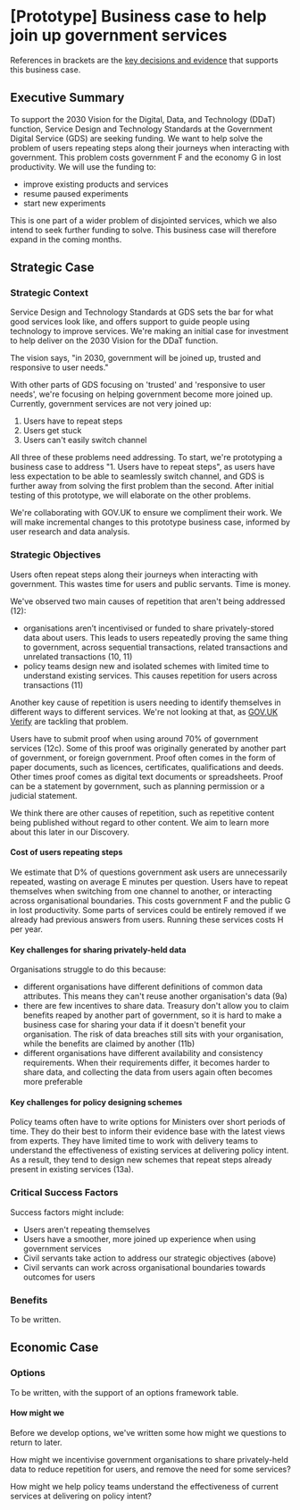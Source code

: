 # [Prototype] Business case to help join up government services

References in brackets are the [key decisions and evidence](https://github.com/alphagov/prototype-case-joined-up-services/blob/master/key-decisions-and-evidence.MD) that supports this business case.

## Executive Summary

To support the 2030 Vision for the Digital, Data, and Technology (DDaT) function, Service Design and Technology Standards at the Government Digital Service (GDS) are seeking funding. We want to help solve the problem of users repeating steps along their journeys when interacting with government. This problem costs government F and the economy G in lost productivity. We will use the funding to:

- improve existing products and services
- resume paused experiments
- start new experiments

This is one part of a wider problem of disjointed services, which we also intend to seek further funding to solve. This business case will therefore expand in the coming months.

## Strategic Case

### Strategic Context

Service Design and Technology Standards at GDS sets the bar for what good services look like, and offers support to guide people using technology to improve services. We're making an initial case for investment to help  deliver on the 2030 Vision for the DDaT function.

The vision says, "in 2030, government will be joined up, trusted and responsive to user needs."

With other parts of GDS focusing on 'trusted' and 'responsive to user needs', we're focusing on helping government become more joined up. Currently, government services are not very joined up:

1. Users have to repeat steps
2. Users get stuck
3. Users can't easily switch channel

All three of these problems need addressing. To start, we're prototyping a business case to address "1. Users have to repeat steps", as users have less expectation to be able to seamlessly switch channel, and GDS is further away from solving the first problem than the second. After initial testing of this prototype, we will elaborate on the other problems.

We're collaborating with GOV.UK to ensure we compliment their work. We will make incremental changes to this prototype business case, informed by user research and data analysis.

### Strategic Objectives

Users often repeat steps along their journeys when interacting with government. This wastes time for users and public servants. Time is money.

We've observed two main causes of repetition that aren't being addressed (12):

- organisations aren’t incentivised or funded to share privately-stored data about users. This leads to users repeatedly proving the same thing to government, across sequential transactions, related transactions and unrelated transactions (10, 11)
- policy teams design new and isolated schemes with limited time to understand existing services. This causes repetition for users across transactions (11)

Another key cause of repetition is users needing to identify themselves in different ways to different services. We're not looking at that, as [GOV.UK Verify](https://gds.blog.gov.uk/2019/07/19/moving-forward-our-work-on-identity-assurance/) are tackling that problem.

Users have to submit proof when using around 70% of government services (12c). Some of this proof was originally generated by another part of government, or foreign government. Proof often comes in the form of paper documents, such as licences, certificates, qualifications and deeds. Other times proof comes as digital text documents or spreadsheets. Proof can be a statement by government, such as planning permission or a judicial statement.

We think there are other causes of repetition, such as repetitive content being published without regard to other content. We aim to learn more about this later in our Discovery.

#### Cost of users repeating steps

We estimate that D% of questions government ask users are unnecessarily repeated, wasting on average E minutes per question. Users have to repeat themselves when switching from one channel to another, or interacting across organisational boundaries. This costs government F and the public G in lost productivity. Some parts of services could be entirely removed if we already had previous answers from users. Running these services costs H per year.

#### Key challenges for sharing privately-held data

Organisations struggle to do this because:

- different organisations have different definitions of common data attributes. This means they can't reuse another organisation's data (9a)
- there are few incentives to share data. Treasury don't allow you to claim benefits reaped by another part of government, so it is hard to make a business case for sharing your data if it doesn't benefit your organisation. The risk of data breaches still sits with your organisation, while the benefits are claimed by another (11b)
- different organisations have different availability and consistency requirements. When their requirements differ, it becomes harder to share data, and collecting the data from users again often becomes more preferable

#### Key challenges for policy designing schemes

Policy teams often have to write options for Ministers over short periods of time. They do their best to inform their evidence base with the latest views from experts. They have limited time to work with delivery teams to understand the effectiveness of existing services at delivering policy intent. As a result, they tend to design new schemes that repeat steps already present in existing services (13a).

### Critical Success Factors

Success factors might include:

- Users aren't repeating themselves
- Users have a smoother, more joined up experience when using government services
- Civil servants take action to address our strategic objectives (above)
- Civil servants can work across organisational boundaries towards outcomes for users

### Benefits

To be written.

## Economic Case

### Options

To be written, with the support of an options framework table.

#### How might we

Before we develop options, we've written some how might we questions to return to later.

How might we incentivise government organisations to share privately-held data to reduce repetition for users, and remove the need for some services?

How might we help policy teams understand the effectiveness of current services at delivering on policy intent?
